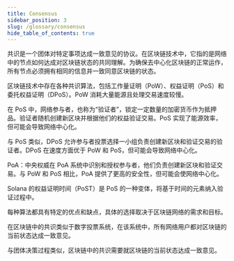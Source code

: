 ```yaml
---
title: Consensus
sidebar_position: 3
slug: /glossary/consensus
hide_table_of_contents: true
---
```


共识是一个团体对特定事项达成一致意见的协议。在区块链技术中，它指的是网络中的节点如何达成对区块链状态的共同理解。为确保去中心化区块链的正常运作，所有节点必须拥有相同的信息并一致同意区块链的状态。

区块链技术中存在各种共识算法，包括工作量证明（PoW）、权益证明（PoS）和委托权益证明（DPoS）。PoW 消耗大量能源且处理交易速度较慢。

在 PoS 中，网络参与者，也称为“验证者”，锁定一定数量的加密货币作为抵押品。验证者随机创建新区块并根据他们的权益验证交易。PoS 实现了能源效率，但可能会导致网络中心化。

与 PoS 类似，DPoS 允许参与者投票选择一小组负责创建新区块和验证交易的验证者。DPoS 在速度方面优于 PoW 和 PoS，但可能会导致网络中心化。

PoA：中央权威在 PoA 系统中识别和授权参与者，他们负责创建新区块和验证交易。与 PoW 和 PoS 相比，PoA 提供了更高的安全性，但可能会使网络中心化。

Solana 的权益证明时间（PoST）是 PoS 的一种变体，将基于时间的元素纳入验证过程中。

每种算法都具有特定的优点和缺点，具体的选择取决于区块链网络的需求和目标。

在区块链中的共识类似于数字投票系统，在该系统中，所有网络用户都对区块链的当前状态达成一致意见。

与团体决策过程类似，区块链中的共识需要就区块链的当前状态达成一致意见。